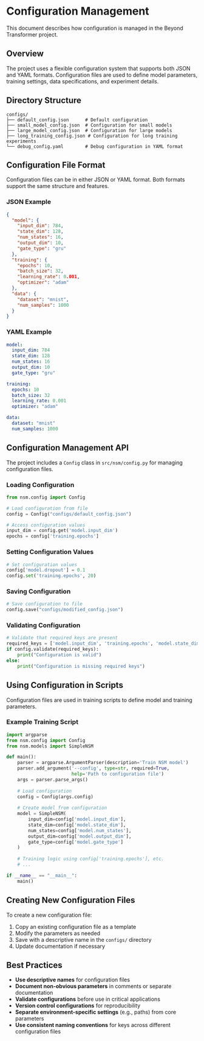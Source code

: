 # Configuration Management

This document describes how configuration is managed in the Beyond Transformer project.

## Overview

The project uses a flexible configuration system that supports both JSON and YAML formats. Configuration files are used to define model parameters, training settings, data specifications, and experiment details.

## Directory Structure

```
configs/
├── default_config.json      # Default configuration
├── small_model_config.json  # Configuration for small models
├── large_model_config.json  # Configuration for large models
├── long_training_config.json # Configuration for long training experiments
└── debug_config.yaml        # Debug configuration in YAML format
```

## Configuration File Format

Configuration files can be in either JSON or YAML format. Both formats support the same structure and features.

### JSON Example

```json
{
  "model": {
    "input_dim": 784,
    "state_dim": 128,
    "num_states": 16,
    "output_dim": 10,
    "gate_type": "gru"
  },
  "training": {
    "epochs": 10,
    "batch_size": 32,
    "learning_rate": 0.001,
    "optimizer": "adam"
  },
  "data": {
    "dataset": "mnist",
    "num_samples": 1000
  }
}
```

### YAML Example

```yaml
model:
  input_dim: 784
  state_dim: 128
  num_states: 16
  output_dim: 10
  gate_type: "gru"

training:
  epochs: 10
  batch_size: 32
  learning_rate: 0.001
  optimizer: "adam"

data:
  dataset: "mnist"
  num_samples: 1000
```

## Configuration Management API

The project includes a `Config` class in `src/nsm/config.py` for managing configuration files.

### Loading Configuration

```python
from nsm.config import Config

# Load configuration from file
config = Config("configs/default_config.json")

# Access configuration values
input_dim = config.get('model.input_dim')
epochs = config['training.epochs']
```

### Setting Configuration Values

```python
# Set configuration values
config['model.dropout'] = 0.1
config.set('training.epochs', 20)
```

### Saving Configuration

```python
# Save configuration to file
config.save("configs/modified_config.json")
```

### Validating Configuration

```python
# Validate that required keys are present
required_keys = ['model.input_dim', 'training.epochs', 'model.state_dim']
if config.validate(required_keys):
    print("Configuration is valid")
else:
    print("Configuration is missing required keys")
```

## Using Configuration in Scripts

Configuration files are used in training scripts to define model and training parameters.

### Example Training Script

```python
import argparse
from nsm.config import Config
from nsm.models import SimpleNSM

def main():
    parser = argparse.ArgumentParser(description='Train NSM model')
    parser.add_argument('--config', type=str, required=True, 
                        help='Path to configuration file')
    args = parser.parse_args()
    
    # Load configuration
    config = Config(args.config)
    
    # Create model from configuration
    model = SimpleNSM(
        input_dim=config['model.input_dim'],
        state_dim=config['model.state_dim'],
        num_states=config['model.num_states'],
        output_dim=config['model.output_dim'],
        gate_type=config['model.gate_type']
    )
    
    # Training logic using config['training.epochs'], etc.
    # ...

if __name__ == "__main__":
    main()
```

## Creating New Configuration Files

To create a new configuration file:

1. Copy an existing configuration file as a template
2. Modify the parameters as needed
3. Save with a descriptive name in the `configs/` directory
4. Update documentation if necessary

## Best Practices

- **Use descriptive names** for configuration files
- **Document non-obvious parameters** in comments or separate documentation
- **Validate configurations** before use in critical applications
- **Version control configurations** for reproducibility
- **Separate environment-specific settings** (e.g., paths) from core parameters
- **Use consistent naming conventions** for keys across different configuration files